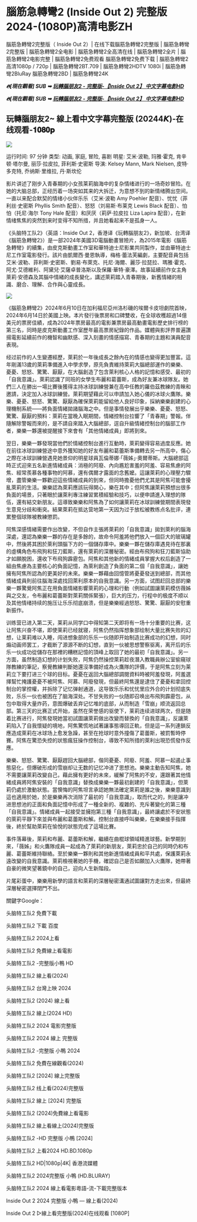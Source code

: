<H1>腦筋急轉彎2 (Inside Out 2) 完整版 2024-(1080P)高清电影ZH </H1>

腦筋急轉彎2完整版（ Inside Out 2）| 在线下载腦筋急轉彎2完整版 | 腦筋急轉彎2完整版 | 腦筋急轉彎2全电影 | 腦筋急轉彎2全高清在线 | 腦筋急轉彎2全片 | 腦筋急轉彎2电影完整 | 腦筋急轉彎2免费观看 腦筋急轉彎2免费下载 | 腦筋急轉彎2高清1080p / 720p | 腦筋急轉彎2BT.709 | 腦筋急轉彎2HDTV 1080i | 腦筋急轉彎2BluRay 腦筋急轉彎2BD | 腦筋急轉彎24K 

<p><b><I>🔥[現在觀看] SUB ➥ <a href="https://t.co/iF29uIJ8pN" rel="noopener">玩轉腦朋友2 - 完整版-【Inside Out 2】 中文字幕电影HD</a></I></b></p>

<p><b><I>🔥[現在觀看] SUB ➥ <a href="https://t.co/iF29uIJ8pN" rel="noopener">玩轉腦朋友2 - 完整版-【Inside Out 2】 中文字幕电影HD</a></I></b></p>

<h2>玩轉腦朋友2~ 線上看中文字幕完整版 (20244𝙆)-在线观看-𝟏𝟎𝟖𝟎𝐩 </h2>

<img src="https://blogger.googleusercontent.com/img/b/R29vZ2xl/AVvXsEg9RPsSs7KnhXMFge23RnqRc9KPyAL2Q1AlMAf32v6XBREpRMDSmRn7bTYP2rBLMa0cjXLe5CDTL1G9Dlu9lzwESPw-HMPmC9vzM_RgRO6n9MvtFNH59_CrBlUa_8yNEbHDjai6jFChIUzyXJ0ETbvRxrMid0xNw1L_DJuAfVMcktZsE_LQwpBAfiis8b1R/s16000/3.jpg" />


运行时间: 97 分钟
类型: 动画, 家庭, 冒险, 喜剧
明星: 艾米·波勒, 玛雅·霍克, 肯辛顿·塔尔曼, 丽莎·拉皮拉, 菲利斯·史密斯
导演: Kelsey Mann, Mark Nielsen, 皮特·多克特, 乔纳斯·里维拉, 丹·斯坎伦

影片讲述了刚步入青春期的小女孩莱莉脑海中的复杂情绪进行的一场奇妙冒险。在她的大脑总部，正经历着一场突如其来的大拆迁，为意想不到的新情绪腾出空间。一直以来配合默契的情绪小伙伴乐乐（艾米·波勒 Amy Poehler 配音）、忧忧（菲利丝·史密斯 Phyllis Smith 配音）、怒怒（刘易斯·布莱克 Lewis Black 配音）、怕怕（托尼·海尔 Tony Hale 配音）和厌厌（莉萨·拉皮拉 Liza Lapira 配音），在新情绪焦焦的突然到来时变得不知所措，并且她看起来不是孤身一人。

《头脑特工队2》（英語：Inside Out 2，香港译《玩轉腦朋友2》，新加坡、台湾译《腦筋急轉彎2》）是一部2024年美國3D電腦動畫冒險片，為2015年電影《腦筋急轉彎》的續集，由皮克斯動畫工作室和華特迪士尼影業共同製作，並由華特迪士尼工作室電影發行。該片由凱爾西·曼恩執導，梅格·蕾法芙編劇，主要配音員包括艾米·波勒、菲利斯·史密斯、劉易·布萊克、托尼·海爾、麗莎·拉琵拉、瑪雅·霍克、阿尤·艾德維利、阿黛兒·艾薩卓普洛斯以及保羅·華特·豪澤。故事延續前作女主角萊莉·安德森及其腦中情緒的成長變化，講述萊莉踏入青春期後，新舊情緒的相識、磨合、理解、合作與心靈成長。

<img src="https://blogger.googleusercontent.com/img/b/R29vZ2xl/AVvXsEgSLU3Sli3J-Y4qgbjpjDi5AmOi0zoQDmD6sfFhe5iP7SuNMeM5o4WkFbHbuO4eJBkqSrCio0qrHTJShuyEfIXzsn6_KNylB7hNCSCGgoTrU_5tz1HxWKHMcwtYqNmi8qnFev8EajjQCviM62y4alVFfEj3C2WA-rrj_u_M7FlJ_HfyEzbNpfKPJnRWOwC7/s16000/4.jpg" />

《腦筋急轉彎2》2024年6月10日在加利福尼亞州洛杉磯的埃爾卡皮坦劇院首映，2024年6月14日於美國上映。本片發行後票房和口碑雙收，在全球收穫超過14億美元的票房佳績，成為2024年票房最高的電影兼票房最高動畫電影歷史排行榜的第三名，同時是皮克斯動畫工作室歷年最高票房紀錄的作品。媒體與影評界普遍讚揚電影延續前作的機智和幽默感、深入刻畫的情感描寫、青春期的主題和演員配音表現。

经过前作的人生變遷經歷，萊莉於一年後成長之餘內在的情感也變得更加豐富。這年剛滿13歲的萊莉準備進入中學求學，原先負責維持萊莉大腦總部運作的樂樂、憂憂、怒怒、驚驚、厭厭，在大腦創造了包含萊利核心人格的記憶和感受、最初的「自我意識」。萊莉認識了同班的女學生布麗和葛蕾斯，成為好友兼冰球隊友。她們三人在勝出一場比賽後獲得主持冰球訓練營兼在高中任教的羅伯茲教練的青睞和邀請，決定加入冰球訓練營。萊莉期望藉此可以申請加入她心儀的冰球火鷹隊。樂樂、憂憂、怒怒、驚驚、厭厭為確保萊莉能留給他人良好印象，採納樂樂創建的心理機制系統——將負面情緒拋諸腦海之中。但是事情發展出乎樂樂、憂憂、怒怒、驚驚、厭厭的預料：萊莉在當晚入眠期間，情緒控制台拉響了「青春期」警報。伴隨解除警報而來的，是不請自來踏入大腦總部，逕自升級情緒控制台的腦部工作者，樂樂一夥還被提醒接下來會有「其他情緒成員」即將到來。

翌日，樂樂一夥發現當他們於情緒控制台進行互動時，萊莉變得容易過度反應。她在前往冰球訓練營途中意外獲知她的好友布麗和葛蕾斯準備轉去另一所高中，傷心之際在冰球訓練營遇見她景仰的明星球員瓦倫蒂娜·「薇姊」·奧爾蒂斯。大腦總部這時正式迎來五名新進情緒成員：消極的阿廢、內向尷尬害羞的阿羞、容易焦慮的阿焦、經常羨慕各種事物的阿慕，還有偶爾才露面的念舊嬤。這讓萊莉的心理壓力驟增，盡管樂樂一夥歡迎這些情緒成員的到來，但同時擔憂他們尤其是阿焦可能會擾亂萊莉的生活。樂樂認為萊莉應該玩得開心，樂在其中；但阿焦讓萊莉預想出很多負面的場景，只著眼於讓萊利專注練習累積經驗和技巧，以便申請進入理想的隊伍，還有結交新朋友。這導致樂樂和阿焦為了如何讓萊莉在冰球訓練營期間表現發生意見分歧和衝突。結果萊莉在抵达营地第一天因为过于放松被教练点名批评，連累整個球隊被教練懲罰。

阿焦深感情緒需要作出改變，不但自作主張將萊莉的「自我意識」拋到萊利的腦海深處，還認為樂樂一夥的存在是多餘的，故命令阿羞將他們放入一個巨大的玻璃罐中，然後將其困於萊利頭腦下方的一個儲存庫中。樂樂一夥在儲存庫遇見待在那裏的虛構角色布飛狗和狂刀藍斯，還有萊莉的深層秘密。經由布飛狗和狂刀藍斯協助才如願脫困，還收下布飛狗霹靂包。阿焦和其他新的情緒成員掌握大权后創造了一組由焦慮為主要核心的負面記憶，為萊利創造了負面的第二個「自我意識」，讓她擁有阿焦所認為的更美好的未來。樂樂一夥藉由回憶管將憂憂發送到總部，而其他情緒成員則前往腦海深處找回萊利原本的自我意識。另一方面，试图赶回总部的樂樂一夥驚覺阿焦正在用負面情緒影響萊莉的心理和行動（例如試圖讓萊莉模仿薇姊與之交友，令布麗和葛蕾斯對萊莉關係緊張），巨大的压力，行程中的极度不顺以及其他情绪持续的施压让乐乐彻底崩溃，但是樂樂經過怒怒、驚驚、厭厭的安慰重新振作。

训练营已进入第二天，莱莉从同学口中得知第二天即将有一场十分重要的比赛，这让阿焦兴奋不堪，即使莱莉已经就寝，阿焦仍然指挥想象部绘制大量比赛失败的幻想，让莱莉难以入睡，闯进想象部的乐乐一伙随即开始制造比赛成功的幻想，同时煽动画师罢工，才截断了源源不断的幻想，直到一伙被思想警察驱离，离开后的乐乐一伙成功從儲存在那裡的糟糕記憶的頂峰上取回了她的最初「自我意識」。另一方面，虽然制造幻想的计划失败，阿焦仍然操控萊莉趁夜潛入教職員辦公室偷窺球隊教練的筆記，察覺教練判斷她還沒準備好成為火鷹隊的評價，于是阿焦立刻为莱莉立下要打进三个球的目标。憂憂在返回大腦總部調閱資料時被阿羞發現，阿羞選擇幫忙掩護憂憂不被阿焦、阿慕、阿廢發現，但最終阿焦還是逮住了憂憂和拿回控制台的掌控權，并拆除了记忆弹射通道，这导致乐乐和忧忧里应外合的计划彻底失败，乐乐一伙也被困在了脑海深处。不甘失败的一伙随即召唤出布飛狗霹靂包，从包中取得大量炸药，意图爆破丢弃记忆堆的底部，从而制造「雪崩」顺流返回总部。第三天的比赛正式开始，虽然在荣誉感的驱使下，莱莉连续进球两次，但是随着比赛进行，阿焦發現她當初試圖讓萊莉做出改變而替換的「自我意識」，反讓萊莉陷入了自我懷疑的境地，阿焦驚慌地試著讓事態導回正軌，但是這一系列連鎖反應造成萊莉在冰球场上愈发急躁，甚至在抢球时意外撞傷了葛蕾斯，被罰暫時停賽。阿焦在驚恐失控的狀態瘋狂操作控制台，導致不知所措的萊利出現恐慌發作反應。

樂樂、怒怒、驚驚、厭厭趕回大腦總部，偕同憂憂、阿廢、阿羞、阿慕一起遏止事態惡化，但爆破形成的雪崩却让无数的记忆冲进了思想池。樂樂主動告知阿焦，她不需要讓萊莉改變自己，藉此擁有更好的未來，緩解了阿焦的不安，還跟著其他情緒成員將阿焦安裝的「自我意識」替換成樂樂一夥最初創建的「自我意識」，但萊莉仍處於激動狀態。當懊悔的阿焦坦言承認她無法確定萊莉是誰之後，樂樂意識到這也適用於她，於是樂樂再次消除了最初的「自我意識」，取而代之的，則是讓冲进思想池的正面和負面記憶中形成了一種全新的、複雜的、充斥著變化的第三種「自我意識」。情緒成員一起接受並擁抱第三種「自我意識」，最終讓處於不安狀態的萊莉平靜下來並與布麗和葛蕾斯和解。控制台直接呼叫樂樂，在樂樂接手指揮後，終於幫助萊莉在愉悅的狀態完成了這場比賽。

事件落幕後，萊莉和布麗、葛蕾斯和解，繼續在曲棍球領域精進球藝。新學期到來，「薇姊」和火鷹隊成員一起成為了萊莉的新朋友，萊莉忠於自己的同時仍和布麗、葛蕾斯維持聯絡。至於樂樂一夥則和其他新進情緒成員和平共處，保護萊莉永遠改變的自我意識。萊莉檢視著她的手機，確認自己是否如願加入火鷹隊，她帶著自豪的微笑望著鏡中的自己，迎向人生新階段。

片尾彩蛋中，樂樂用新學的語言和萊莉的深層秘密溝通試圖讓對方走出來，但最終深層秘密選擇閉門不出。

關鍵字Google：

头脑特工队2 免費下載

头脑特工队2 下載 百度

头脑特工队2 2024上看

头脑特工队2 免費線上看電影

头脑特工队2 -完整版小鴨 HD

头脑特工队2 線上看(2024)

头脑特工队2 台灣上映 2024

头脑特工队2 (2024) 線上看

头脑特工队2 線上(2024 HD)

头脑特工队2 2024 電影完整版

头脑特工队2 2024 線上 完整版

头脑特工队2 -完整版 小鴨 2024

头脑特工队2 免費在線觀看(2024)

头脑特工队2 [2024] 線上完整版

头脑特工队2 线上看(2024)完整版

头脑特工队2 線上 [2024] 完整版

头脑特工队2 (2024)免費線上看電影

头脑特工队2 線上看線上(2024)完整版

头脑特工队2 -HD 完整版 小鴨 [2024]

头脑特工队2 上看2024 HD.BD.1080p

头脑特工队2 HD|1080p|4K| 香港流媒體

头脑特工队2 2024完整版 小鴨 (HD.BLURAY)

头脑特工队2 2024 線上看電影粵語-流-下載完整版本

Inside Out 2 2024 完整版 小鴨 — 線上看(2024)

Inside Out 2 ▷線上看完整版(2024)在线观看 [1080P]
